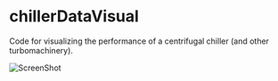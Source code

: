 chillerDataVisual
=================
Code for visualizing the performance of a centrifugal chiller (and other turbomachinery).

![ScreenShot](https://raw.github.com/acmyers/chillerDataVisual/master/chiller_data_visual.png)

